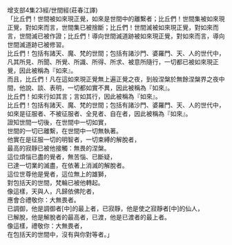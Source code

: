 增支部4集23經/世間經(莊春江譯)  
「比丘們！世間被如來現正覺，如來是世間中的離繫者；比丘們！世間集被如來現正覺，對如來而言，世間集已被捨斷；比丘們！世間滅被如來現正覺，對如來而言，世間滅已被作證；比丘們！導向世間滅道跡被如來現正覺，對如來而言，導向世間滅道跡已被修習。  
比丘們！包括有諸天、魔、梵的世間；包括有諸沙門、婆羅門、天、人的世代中，凡其所見、所聞、所覺、所識、所得、所求、被意所隨行，一切都已被如來現正覺，因此被稱為『如來』。  
而且，比丘們！凡在這如來現正覺無上遍正覺之夜，到般涅槃於無餘涅槃界之夜中間，他說、談、表明，一切都如實不異，因此被稱為『如來』。  
比丘們！如來行如其言；言如其行，因此被稱為『如來』。  
比丘們！包括有諸天、魔、梵的世間；包括有諸沙門、婆羅門、天、人的世代中，如來是征服者、不被征服者、全見者、自在者，因此被稱為『如來』。  
證知世間一切後，在世間中一切如實，  
世間的一切已離繫，在世間中一切無執著。  
他實在是征服一切的明智者，一切束縛的解脫者，  
最高的寂靜已被他接觸：無畏的涅槃。  
這位煩惱已盡的覺者，無苦惱、已斷疑，  
已達一切業的滅盡，在依著上消滅的解脫者。  
這位世尊他是覺者，這位無上的雄獅，  
對包括天的世間，梵輪已被他轉起。  
像這樣，天與人，凡歸依佛陀者，  
應會合禮敬你：大無畏者。  
已調御，他是調御者[中]的最上者，已寂靜，他是使之寂靜者[中]的仙人，  
已解脫，他是解脫者的最高者，已渡，他是已渡者的最上者。  
像這樣，禮敬你：大無畏者，  
在包括天的世間中，沒有與你對等者。」  
  
  
